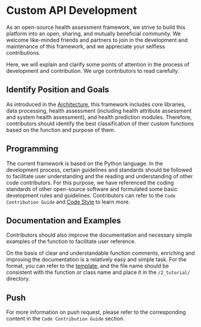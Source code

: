 # Custom API Development

As an open-source health assessment framework, we strive to build this platform into an open, sharing, and mutually beneficial community.
We welcome like-minded friends and partners to join in the development and maintenance of this framework, and we appreciate your selfless contributions.

Here, we will explain and clarify some points of attention in the process of development and contribution.
We urge contributors to read carefully.

## Identify Position and Goals

As introduced in the [Architecture](../1_introduction/what.html#structure), this framework includes core libraries, data processing, health assessment (including health attribute assessment and system health assessment), and health prediction modules.
Therefore, contributors should identify the best classification of their custom functions based on the function and purpose of them.

## Programming

The current framework is based on the Python language.
In the development process, certain guidelines and standards should be followed to facilitate user understanding and the reading and understanding of other code contributors.
For this purpose, we have referenced the coding standards of other open-source software and formulated some basic development rules and guidelines.
Contributors can refer to the `Code Contribution Guide` and [Code Style](./style.html) to learn more.

## Documentation and Examples

Contributors should also improve the documentation and necessary simple examples of the function to facilitate user reference.

On the basis of clear and understandable function comments, enriching and improving the documentation is a relatively easy and simple task.
For the format, you can refer to the [template](../2_tutorial/template_of_document.html), and the file name should be consistent with the function or class name and place it in the `/2_tutorial/` directory.

## Push

For more information on push request, please refer to the corresponding content in the `Code Contribution Guide` section.
